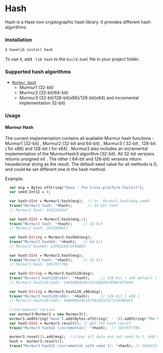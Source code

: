 # Hash

Hash is a Haxe non-cryptographic hash library. It provides different hash algorithms

### Installation
```bash
$ haxelib install hash
```

To use it, add `-lib hash` to the `build.hxml` file in your project folder.


### Supported hash algorithms

  * [`Murmur Hash`](#murmur-hash)
    * Murmur1 (32-bit)
    * Murmur2 (32-bit/64-bit)
    * Murmur3 (32-bit/128-bit(x86)/128-bit(x64) and incremental implementation 32-bit)

### Usage

#### Murmur Hash
The current implementation contains all available Murmur hash functions : Murmur1 (32-bit) , Murmur2 (32-bit and 64-bit) , Murmur3 ( 32-bit , 128-bit ( for x86)  and 128-bit ( for x64) . Murmur3 also includes an incremental implementation of the MurmurHash3 algorithm (32-bit).
All 32-bit versions returns unsigned int . The other ( 64-bit and 128-bit) versions return hexadecimal string as the result. The default seed value for all methods is 0, and could be set different one in the hash method.

Example:

```haxe
  var msg = Bytes.ofString("Haxe - The Cross-platform Toolkit");
  var seed:Int32 = 0;
  
  var hash:UInt = Murmur1.hash(msg);  // or  Murmur1.hash(msg,seed)
  trace("Murmur1 hash: "+hash);  	  // 32-bit hash
  // Murmur1 hash: 1632182447
  
  var hash:UInt = Murmur2.hash(msg,1);
  trace("Murmur2 hash: "+hash); 	// 32-bit 
  // Murmur2 hash: 2071049657
  
  var hash:String = Murmur2.hash64(msg);
  trace("Murmur2 hash64: "+hash); 	// 64-bit 
  // Murmur2 hash64: 12FED20572F06B95
  
  var hash:UInt = Murmur3.hash(msg);
  trace("Murmur3 hash: "+hash); 	// 32-bit 
  // Murmur3 hash: 3057977706
  
  var hash:String = Murmur3.hash128(msg);
  trace("Murmur3 hash128(x64): "+hash); 	// 128-bit ( x64 default ) 
  // Murmur3 hash128(x64): 140340D963D731CEEB16C0E96CB7F049
    
  var hash:String = Murmur3.hash128_x86(msg);
  trace("Murmur3 hash128(x86): "+hash); 	// 128-bit ( x86 ) 
  // Murmur3 hash128(x86): 49A00D924D1A7F82ED425272289BE8CF
  
  //incremental version
  var murmur3:Murmur3 = new Murmur3();
  murmur3.addString('Haxe').add(Bytes.ofString(' - ')).addString('The Cross-platform Toolkit'); //add string and bytes
  var hash:UInt = murmur3.result(); // get the hash result
  trace("Murmur3 hash32 (incremental): "+hash);  // 3057977706
  
  murmur3.reset(1).add(msg);  //clear all data and set seed to 1. Add msg
  hash =  murmur3.result();
  trace("Murmur3 hash32 (incremental with seed 1): "+hash); // 1030413113
  
```
